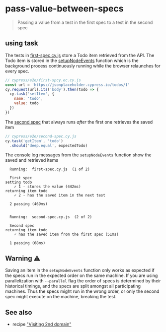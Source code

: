 # pass-value-between-specs
> Passing a value from a test in the first spec to a test in the second spec

## using task

The tests in [first-spec.cy.js](cypress/e2e/first-spec.cy.js) store a Todo item retrieved from the API. The Todo item is stored in the [setupNodeEvents](cypress.config.js) function which is the background process continuously running while the browser relaunches for every spec.

```js
// cypress/e2e/first-spcy.ec.cy.js
const url = 'https://jsonplaceholder.cypress.io/todos/1'
cy.request(url).its('body').then(todo => {
  cy.task('setItem', {
    name: 'todo',
    value: todo
  })
})
```

The [second spec](./cypress/e2e/second-spec.cy.js) that always runs _after_ the first one retrieves the saved item

```js
// cypress/e2e/second-spec.cy.js
cy.task('getItem', 'todo')
  .should('deep.equal', expectedTodo)
```

The console log messages from the `setupNodeEvents` function show the saved and retrieved items

```text
  Running:  first-spec.cy.js  (1 of 2)

  First spec
setting todo
    ✓ 1 - stores the value (442ms)
returning item todo
    ✓ 2 - has the saved item in the next test

  2 passing (469ms)


  Running:  second-spec.cy.js  (2 of 2)

  Second spec
returning item todo
    ✓ has the saved item from the first spec (51ms)

  1 passing (68ms)
```

## Warning ⚠️

Saving an item in the `setupNodeEvents` function only works as expected if the specs run in the expected order on the same machine. If you are using parallelization with `--parallel` flag the order of specs is determined by their historical timings, and the specs are split amongst all participating machines. Thus the specs might run in the wrong order, or only the second spec might execute on the machine, breaking the test.

## See also

- recipe ["Visiting 2nd domain"](https://github.com/cypress-io/cypress-example-recipes#server-communication)
